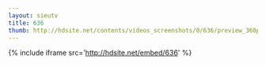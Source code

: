```yaml
---
layout: sieutv
title: 636
thumb: http://hdsite.net/contents/videos_screenshots/0/636/preview_360p.mp4.jpg
---
```

{% include iframe src='http://hdsite.net/embed/636' %}
 

